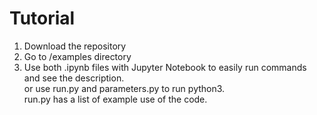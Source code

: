 # Tutorial

1. Download the repository
2. Go to /examples directory
3. Use both .ipynb files with Jupyter Notebook to easily run commands and see the description. <br />
or use run.py and parameters.py to run python3. <br />
run.py has a list of example use of the code. 
